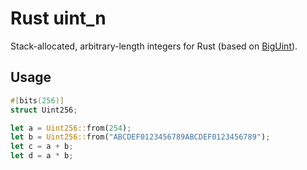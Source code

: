 # Rust uint_n

Stack-allocated, arbitrary-length integers for Rust (based on [BigUint](https://github.com/rust-num/num-bigint)).

## Usage

```Rust
#[bits(256)]
struct Uint256;

let a = Uint256::from(254);
let b = Uint256::from("ABCDEF0123456789ABCDEF0123456789");
let c = a + b;
let d = a * b;
```
